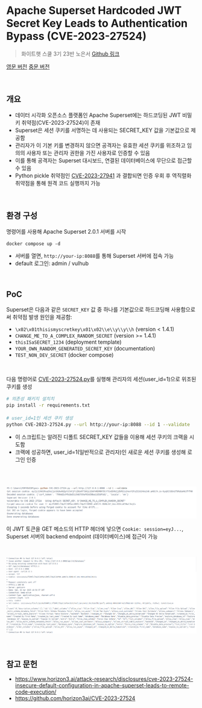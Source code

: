 # Apache Superset Hardcoded JWT Secret Key Leads to Authentication Bypass (CVE-2023-27524)
> 화이트햇 스쿨 3기 23반 노은서 [Github 링크](https://github.com/nes1049/whitehat-school-vulhub/tree/main/superset/CVE-2023-27524)

[영문 버전](https://github.com/vulhub/vulhub/blob/master/superset/CVE-2023-37941/README.md) [중문 버전](https://github.com/vulhub/vulhub/blob/master/superset/CVE-2023-37941/README.zh-cn.md) 

<br/>

## 개요

- 데이터 시각화 오픈소스 플랫폼인 Apache Superset에는 하드코딩된 JWT 비밀 키 취약점(CVE-2023-27524)이 존재
- Superset은 세션 쿠키를 서명하는 데 사용되는 SECRET_KEY 값을 기본값으로 제공함
- 관리자가 이 기본 키를 변경하지 않으면 공격자는 유효한 세션 쿠키를 위조하고 임의의 사용자 또는 관리자 권한을 가진 사용자로 인증할 수 있음
- 이를 통해 공격자는 Superset 대시보드, 연결된 데이터베이스에 무단으로 접근할 수 있음
- Python pickle 취약점인 [CVE-2023-27941](https://github.com/vulhub/vulhub/blob/master/superset/CVE-2023-37941/README.md) 과 결합되면 인증 우회 후 역직렬화 취약점을 통해 원격 코드 실행까지 가능

<br/>

## 환경 구성

명령어를 사용해 Apache Superset 2.0.1 서버를 시작

```
docker compose up -d
```

- 서버를 열면, `http://your-ip:8088`를 통해 Superset 서버에 접속 가능
- default 로그인: admin / vulhub 

<br/>

## PoC

Superset은 다음과 같은 `SECRET_KEY` 값 중 하나를 기본값으로 하드코딩해 사용함으로써 취약점 발생 원인을 제공함:

- `\x02\x01thisismyscretkey\x01\x02\\e\\y\\y\\h` (version < 1.4.1)
- `CHANGE_ME_TO_A_COMPLEX_RANDOM_SECRET` (version >= 1.4.1)
- `thisISaSECRET_1234` (deployment template)
- `YOUR_OWN_RANDOM_GENERATED_SECRET_KEY` (documentation)
- `TEST_NON_DEV_SECRET` (docker compose)

<br/>

다음 명령어로 [CVE-2023-27524.py](CVE-2023-27524.py)를 실행해 관리자의 세션(user_id=1)으로 위조된 쿠키를 생성

```bash
# 의존성 패키지 설치치
pip install -r requirements.txt

# user_id=1인 세션 쿠키 생성
python CVE-2023-27524.py --url http://your-ip:8088 --id 1 --validate
```

- 이 스크립트는 알려진 디폴트 SECRET_KEY 값들을 이용해 세션 쿠키의 크랙을 시도함
- 크랙에 성공하면, user_id=1(일반적으로 관리자)인 새로운 세션 쿠키를 생성해 로그인 인증

<br/>
<br/>

![](1.png)

이 JWT 토큰을 GET 메소드의 HTTP 헤더에 넣으면 `Cookie: session=eyJ...`, Superset 서버의 backend endpoint (데이터베이스)에 접근이 가능

<br/>

![](2.png)

<br/>

## 참고 문헌

- <https://www.horizon3.ai/attack-research/disclosures/cve-2023-27524-insecure-default-configuration-in-apache-superset-leads-to-remote-code-execution/>
- <https://github.com/horizon3ai/CVE-2023-27524>

